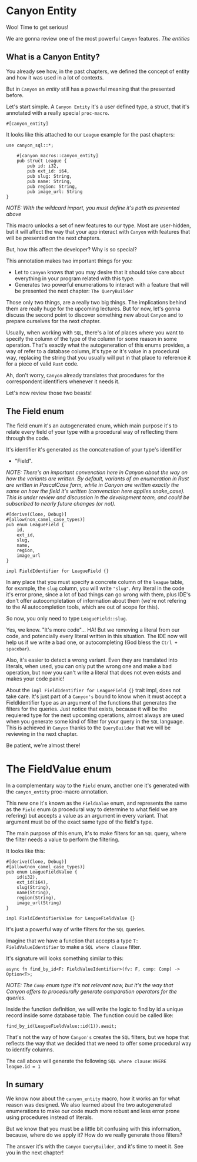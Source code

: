 # Canyon Entity

Woo! Time to get serious!

We are gonna review one of the most powerful `Canyon` features. *The entities*


## What is a Canyon Entity?

You already see how, in the past chapters, we defined the concept of entity and
how it was used in a lot of contexts.

But in `Canyon` an *entity* still has a powerful meaning that the presented before.

Let's start simple. A `Canyon Entity` it's a user defined type, a struct, that
it's annotated with a really special `proc-macro`.

`#[canyon_entity]`

It looks like this attached to our `League` example for the past chapters:

```
use canyon_sql::*;

    #[canyon_macros::canyon_entity]
    pub struct League {
        pub id: i32,
        pub ext_id: i64,
        pub slug: String,
        pub name: String,
        pub region: String,
        pub image_url: String
}
```

*NOTE: WIth the wildcard import, you must define it's path as presented above*

This macro unlocks a set of new features to our type. Most are user-hidden, but
it will affect the way that your app interact with `Canyon` with features
that will be presented on the next chapters.

But, how this affect the developer? Why is so special?

This annotation makes two important things for you:

- Let to `Canyon` knows that you may desire that it should take care about
everything in your program related with this type.
- Generates two powerful enumerations to interact with a feature that
will be presented the next chapter: `The QueryBuilder`

Those only two things, are a really two big things. The implications behind
them are really huge for the upcoming lectures. But for now, let's gonna 
discuss the second point to discover something new about `Canyon` and
to prepare ourselves for the next chapter.

Usually, when working with `SQL`, there's a lot of places where you want to 
specify the column of the type of the column for some reason in some operation.
That's exactly what the autogeneration of this enums provides, a way of refer
to a database column, it's type or it's value in a procedural way, replacing
the string that you usually will put in that place to reference it for a
piece of valid `Rust` code. 

Ah, don't worry, `Canyon` already translates that procedures for the correspondent
identifiers whenever it needs it.

Let's now review those two beasts!

## The Field enum

The field enum it's an autogenerated enum, which main purpose it's to relate
every field of your type with a procedural way of reflecting them through the code.

It's identifier it's generated as the concatenation of your type's identifier
+ "Field".

*NOTE: There's an important convenction here in Canyon about the way on how the variants*
*are written. By default, variants of an enumeration in Rust are written in PascalCase form,*
*while in Canyon are written exactly the same on how the field it's written (convenction here*
*applies snake_case).*
*This is under review and discussion in the development team, and could be subscribed to nearly*
*future changes (or not).*

```
#[derive(Clone, Debug)]
#[allow(non_camel_case_types)]
pub enum LeagueField {
    id,
    ext_id,
    slug, 
    name, 
    region, 
    image_url
}

impl FieldIdentifier for LeagueField {}
```

In any place that you must specify a concrete column of the `league` table, for example, the
`slug` column, you will write `"slug"`. Any literal in the code it's error prone, since a lot of
bad things can go wrong with them, plus IDE's don't offer autocompletation of information about
them (we're not refering to the AI autocompletion tools, which are out of scope for this).

So now, you only need to type `LeagueField::slug`.

Yes, we know. "It's more code"... HA! But we removing a literal from our code, and potencially
every literal written in this situation. The IDE now will help us if we write a bad one, or 
autocompleting (God bless the `Ctrl + spacebar`).

Also, it's easier to detect a wrong variant. Even they are translated into literals, when used,
you can only put the wrong one and make a bad operation, but now you can't write a literal
that does not even exists and makes your code panic!

About the `impl FieldIdentifier for LeagueField {}` trait impl, does not take care.
It's just part of a `Canyon's` bound to know when it must accept a FieldIdentifier
type as an argument of the functions that generates the filters for the queries.
Just notice that exists, because it will be the requiered type for the next
upcoming operations, almost always are used when you generate some kind
of filter for your query in the `SQL` language. This is achieved in `Canyon`
thanks to the `QueryBuilder` that we will be reviewing in the next chapter.

Be patient, we're almost there!


# The FieldValue enum

In a complementary way to the `Field` enum, another one it's generated with the `canyon_entity`
proc-macro annotation. 

This new one it's known as the `FieldValue` enum, and represents the same as the `Field`
enum (a procedural way to determine to what field we are refering) but accepts a value
as an argument in every variant. That argument must be of the exact same type of
the field's type.

The main purpose of this enum, it's to make filters for an `SQL` query, where the
filter needs a value to perform the filtering. 

It looks like this:

```
#[derive(Clone, Debug)]
#[allow(non_camel_case_types)]
pub enum LeagueFieldValue {
    id(i32),
    ext_id(i64),
    slug(String), 
    name(String), 
    region(String), 
    image_url(String)
}

impl FieldIdentifierValue for LeagueFieldValue {}
```

It's just a powerful way of write filters for the `SQL` queries.

Imagine that we have a function that accepts a type `T: FieldValueIdentifier` to
make a `SQL where clause` filter.

It's signature will looks something similar to this:

`async fn find_by_id<F: FieldValueIdentifier>(fv: F, comp: Comp) -> Option<T>;`

*NOTE: The `Comp` enum type it's not relevant now, but it's the way that Canyon offers*
*to procedurally generate comparation operators for the queries.*

Inside the function definition, we will write the logic to find by id a unique record inside
some database table. The function could be called like:

`find_by_id(LeagueFieldValue::id(1)).await;`

That's not the way of how `Canyon's` creates the `SQL` filters, but we hope that reflects
the way that we decided that we need to offer some procedural way to identify columns.

The call above will generate the following `SQL where clause`:
`WHERE league.id = 1`


## In sumary

We know now about the `canyon_entity` macro, how it works an for what reason was designed.
We also learned about the two autogenerated enumerations to make our code much more robust
and less error prone using procedures instead of literals.

But we know that you must be a little bit confusing with this information, because, where
do we apply it? How do we really generate those filters?

The answer it's with the `Canyon` `QueryBuilder`, and it's time to meet it.
See you in the next chapter!

